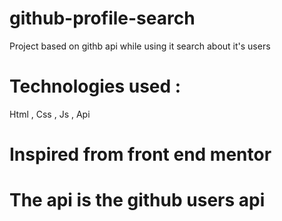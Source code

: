 # github-profile-search
Project based on githb api while using it search about it's users
# Technologies used : 
  Html , Css , Js , Api
# Inspired from front end mentor 
# The api is the github users api 
